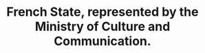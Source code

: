 ---
title: "French State, represented by the Ministry of Culture and Communication."
member_url: https://www.culture.gouv.fr/en
geographies: ["France"]
based: ["France"]
ig: ["interest group"] 
services: ["services provided"] 
tags: ["members"]
categories: ["Officio members "]
summary: ""
press:
active: true
layout: post
showReadTime: false
showDate: false
permalink: ""
date: 
--- 